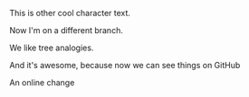 This is other cool character text. 

Now I'm on a different branch. 

We like tree analogies.

And it's awesome, because now we can see things on GitHub

An online change
